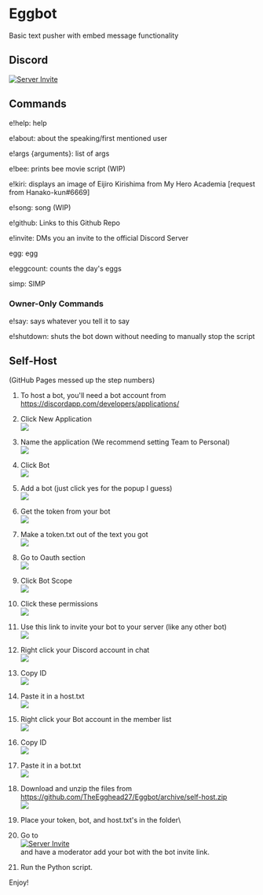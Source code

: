 # Eggbot
Basic text pusher with embed message functionality

## Discord
[![Server Invite](tutorial/invite.png)](https://discord.gg/rTfkdvX)

## Commands
e!help: help

e!about: about the speaking/first mentioned user

e!args {arguments}: list of args

e!bee: prints bee movie script (WIP)

e!kiri: displays an image of Eijiro Kirishima from My Hero Academia [request from Hanako-kun#6669]

e!song: song (WIP)

e!github: Links to this Github Repo

e!invite: DMs you an invite to the official Discord Server

egg: egg

e!eggcount: counts the day's eggs

simp: SIMP

### Owner-Only Commands

e!say: says whatever you tell it to say

e!shutdown: shuts the bot down without needing to manually stop the script

## Self-Host
(GitHub Pages messed up the step numbers)

1. To host a bot, you'll need a bot account from https://discordapp.com/developers/applications/

2. Click New Application\
  ![](tutorial/newapp.png)

3. Name the application (We recommend setting Team to Personal)\
 ![](tutorial/teamchoose.png)

4. Click Bot \
![](tutorial/clikbot.png)

5. Add a bot (just click yes for the popup I guess) \
![](tutorial/makebot.png)

6. Get the token from your bot \
![](tutorial/tokentime.png)

7. Make a token.txt out of the text you got \
![](tutorial/tokentxt.png)

8. Go to Oauth section \
![](tutorial/oauth.png)

9. Click Bot Scope \
![](tutorial/botlink.png)

10. Click these permissions \
![](tutorial/perms.png)

11. Use this link to invite your bot to your server (like any other bot)\
 ![](tutorial/getlink.png)

12. Right click your Discord account in chat\
 ![](tutorial/rclickOwner.png)

13. Copy ID \
![](tutorial/copyOwner.png)

14. Paste it in a host.txt\
![](tutorial/hostpaste.png)

15. Right click your Bot account in the member list\
![](tutorial/rclickBot.png)

16. Copy ID\
 ![](tutorial/copyBot.png)

17. Paste it in a bot.txt\
![](tutorial/botpaste.png)

18. Download and unzip the files from https://github.com/TheEgghead27/Eggbot/archive/self-host.zip \
![](tutorial/setup.png)

19. Place your token, bot, and host.txt's in the folder\


19. Go to\
 [![Server Invite](tutorial/invite.png)](https://discord.gg/rTfkdvX)
\
and have a moderator add your bot with the bot invite link.

20. Run the Python script.

Enjoy!
